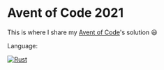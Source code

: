 # Avent of Code 2021

This is where I share my [Avent of Code](https://adventofcode.com)'s solution 😃

Language: 

[![Rust](https://img.shields.io/badge/Rust%20and%20nothing%20more-ee7950.svg?style=for-the-badge&logo=rust)](#writteninrust)
